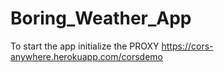 # Boring_Weather_App
To start the app initialize the PROXY
https://cors-anywhere.herokuapp.com/corsdemo

